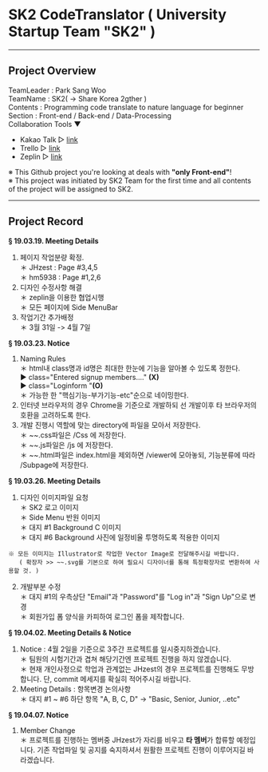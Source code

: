 # SK2 CodeTranslator ( University Startup Team "SK2" )
---
## Project Overview
TeamLeader : Park Sang Woo <br>
TeamName : SK2( -> Share Korea 2gther ) <br>
Contents : Programming code translate to nature language for beginner <br>
Section : Front-end / Back-end / Data-Processing <br>
Collaboration Tools ▼ <br>
* Kakao Talk ▷ [link](https://www.kakaocorp.com/service/KakaoTalk?lang=ko "카카오톡") <br>
* Trello ▷ [link](https://trello.com "트렐로") <br>
* Zeplin ▷ [link](https://zeplin.io "제플린") <br>

<p>
※ This Github project you're looking at deals with <strong>"only Front-end"</strong>!<br>
※ This project was initiated by SK2 Team for the first time and all contents of the project will be assigned to SK2.
</p>

---
## Project Record
  <strong>§ 19.03.19. Meeting Details</strong><br>
  1. 페이지 작업분량 확정.<br>
    ＊ JHzest : Page #3,4,5<br>
    ＊ hm5938 : Page #1,2,6<br>
  2. 디자인 수정사항 해결<br>
    ＊ zeplin을 이용한 협업시행<br>
    ＊ 모든 페이지에 Side MenuBar 
  3. 작업기간 추가배정<br>
    ＊ 3월 31일 -> 4월 7일<br>

  <strong>§ 19.03.23. Notice</strong><br>
  1. Naming Rules<br>
    ＊ html내 class명과 id명은 최대한 한눈에 기능을 알아볼 수 있도록 정한다.<br>
        ▶ class="Entered signup members...." <strong>(X)</strong><br>
        ▶ class="Loginform "<strong>(O)</strong><br>
    ＊ 가능한 한 "핵심기능-부가기능-etc"순으로 네이밍한다.<br>
  2. 인터넷 브라우저의 경우 Chrome을 기준으로 개발하되 선 개발이후 타 브라우저의 호환을 고려하도록 한다.<br>
  3. 개발 진행시 역할에 맞는 directory에 파일을 모아서 저장한다.<br>
    ＊ ~~.css파일은 /Css 에 저장한다.<br>
    ＊ ~~.js파일은 /js 에 저장한다.<br>
    ＊ ~~.html파일은 index.html을 제외하면 /viewer에 모아놓되, 기능분류에 따라 /Subpage에 저장한다.<br>
    
  <strong>§ 19.03.26. Meeting Details</strong><br>
  1. 디자인 이미지파일 요청<br>
    ＊ SK2 로고 이미지<br>
    ＊ Side Menu 반원 이미지<br>
    ＊ 대지 #1 Background C 이미지<br>
    ＊ 대지 #6 Background 사진에 일정비율 투명하도록 적용한 이미지<br>
    
    ※ 모든 이미지는 Illustrator로 작업한 Vector Image로 전달해주시길 바랍니다.
       ( 확장자 >> ~~.svg를 기본으로 하여 필요시 디자이너를 통해 특정확장자로 변환하여 사용할 것. )

  2. 개발부분 수정<br>
    ＊ 대지 #1의 우측상단 "Email"과 "Password"를 "Log in"과 "Sign Up"으로 변경<br>
    ＊ 회원가입 폼 양식을 카피하여 로그인 폼을 제작합니다.<br>

  <strong>§ 19.04.02. Meeting Details & Notice</strong><br>
  1. Notice : 4월 2일을 기준으로 3주간 프로젝트를 일시중지하겠습니다.<br>
    ＊ 팀원의 시험기간과 겹쳐 해당기간엔 프로젝트 진행을 하지 않겠습니다.<br>
    ＊ 현재 개인사정으로 학업과 관계없는 JHzest의 경우 프로젝트를 진행해도 무방합니다. 단, commit 메세지를 확실히 적어주시길 바랍니다.<br>
  2. Meeting Details : 항목변경 논의사항<br>
    ＊ 대지 #1 ~ #6 하단 항목 "A, B, C, D" -> "Basic, Senior, Junior, ..etc"<br>
  
  <strong>§ 19.04.07. Notice</strong><br>
  1. Member Change<br>
    ＊ 프로젝트를 진행하는 멤버중 JHzest가 자리를 비우고 <strong>타 멤버</strong>가 합류할 예정입니다. 기존 작업파일 및 공지를 숙지하셔서 원활한 프로젝트 진행이 이루어지길 바라겠습니다.<br>
    
